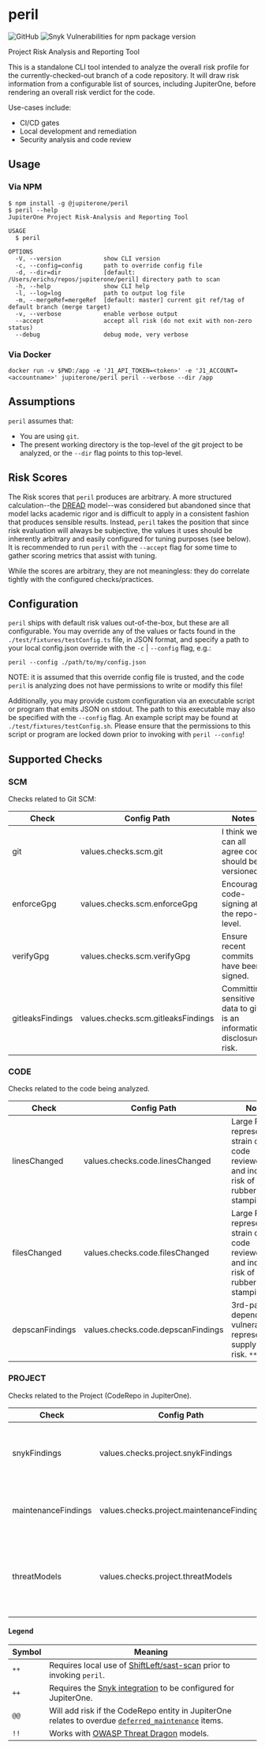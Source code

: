 # peril

![GitHub](https://img.shields.io/github/license/jupiterone/peril)
![Snyk Vulnerabilities for npm package version](https://img.shields.io/snyk/vulnerabilities/npm/@jupiterone/peril)

Project Risk Analysis and Reporting Tool

This is a standalone CLI tool intended to analyze the overall risk profile
for the currently-checked-out branch of a code repository. It will draw risk
information from a configurable list of sources, including JupiterOne, before
rendering an overall risk verdict for the code.

Use-cases include:

* CI/CD gates
* Local development and remediation
* Security analysis and code review

## Usage

### Via NPM

```sh-session
$ npm install -g @jupiterone/peril
$ peril --help
JupiterOne Project Risk-Analysis and Reporting Tool

USAGE
  $ peril

OPTIONS
  -V, --version            show CLI version
  -c, --config=config      path to override config file
  -d, --dir=dir            [default: /Users/erichs/repos/jupiterone/peril] directory path to scan
  -h, --help               show CLI help
  -l, --log=log            path to output log file
  -m, --mergeRef=mergeRef  [default: master] current git ref/tag of default branch (merge target)
  -v, --verbose            enable verbose output
  --accept                 accept all risk (do not exit with non-zero status)
  --debug                  debug mode, very verbose
```

### Via Docker

```sh-session
docker run -v $PWD:/app -e 'J1_API_TOKEN=<token>' -e 'J1_ACCOUNT=<accountname>' jupiterone/peril peril --verbose --dir /app
```

## Assumptions

`peril` assumes that:

* You are using `git`.
* The present working directory is the top-level of the git project to be analyzed, or the `--dir` flag points to this top-level.

## Risk Scores

The Risk scores that `peril` produces are arbitrary. A more structured
calculation--the
[DREAD](https://en.wikipedia.org/wiki/DREAD_%28risk_assessment_model%29)
model--was considered but abandoned since that model lacks academic rigor and
is difficult to apply in a consistent fashion that produces sensible results.
Instead, `peril` takes the position that since risk evaluation will always be
subjective, the values it uses should be inherently arbitrary and easily
configured for tuning purposes (see below). It is recommended to run `peril`
with the `--accept` flag for some time to gather scoring metrics that assist
with tuning.

While the scores are arbitrary, they are not meaningless: they do correlate
tightly with the configured checks/practices.

## Configuration

`peril` ships with default risk values out-of-the-box, but these are all
configurable. You may override any of the values or facts found in the
`./test/fixtures/testConfig.ts` file, in JSON format, and specify a path to
your local config.json override with the `-c` | `--config` flag, e.g.:

```shell
peril --config ./path/to/my/config.json
```

NOTE: it is assumed that this override config file is trusted, and the code
`peril` is analyzing does not have permissions to write or modify this file!

Additionally, you may provide custom configuration via an executable script
or program that emits JSON on stdout. The path to this executable may also be
specified with the `--config` flag. An example script may be found at
`./test/fixtures/testConfig.sh`. Please ensure that the permissions to this
script or program are locked down prior to invoking with `peril --config`!

## Supported Checks

### SCM

Checks related to Git SCM:

| Check | Config Path | Notes |
| ----- | ----------- | ----- |
| git   | values.checks.scm.git | I think we can all agree code should be versioned. |
| enforceGpg | values.checks.scm.enforceGpg | Encourage code-signing at the repo-level. |
| verifyGpg | values.checks.scm.verifyGpg | Ensure recent commits have been signed. |
| gitleaksFindings | values.checks.scm.gitleaksFindings | Committing sensitive data to git is an information disclosure risk. |

### CODE

Checks related to the code being analyzed.

| Check | Config Path | Notes |
| ----- | ----------- | ----- |
| linesChanged | values.checks.code.linesChanged | Large PRs represent a strain on code reviewers, and increase risk of rubber-stamping. |
| filesChanged | values.checks.code.filesChanged | Large PRs represent a strain on code reviewers, and increase risk of rubber-stamping. |
| depscanFindings | values.checks.code.depscanFindings | 3rd-party dependency vulnerabilities represent a supply-chain risk. `**` |

### PROJECT

Checks related to the Project (CodeRepo in JupiterOne).

| Check | Config Path | Notes |
| ----- | ----------- | ----- |
| snykFindings | values.checks.project.snykFindings | 3rd-party dependency vulnerabilities represent a supply-chain risk. `++`
| maintenanceFindings | values.checks.project.maintenanceFindings | Overdue maintenance represents organizational risk. `@@`
| threatModels | values.checks.project.threatModels | Encourage threat modeling activities. Add risk for unmitigated design flaws. `!!`

#### Legend

| Symbol | Meaning |
| ------ | ------- |
| `**`   | Requires local use of [ShiftLeft/sast-scan](https://github.com/ShiftLeftSecurity/sast-scan/) prior to invoking `peril`. |
| `++`   | Requires the [Snyk integration](https://support.jupiterone.io/hc/en-us/articles/360024788554-Snyk) to be configured for JupiterOne. |
| `@@`   | Will add risk if the CodeRepo entity in JupiterOne relates to overdue [`deferred_maintenance`](https://github.com/JupiterOne/deferred-maintenance/) items. |
| `!!`   | Works with [OWASP Threat Dragon](http://docs.threatdragon.org/) models.
